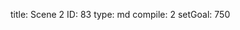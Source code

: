 title:          Scene 2
ID:             83
type:           md
compile:        2
setGoal:        750


